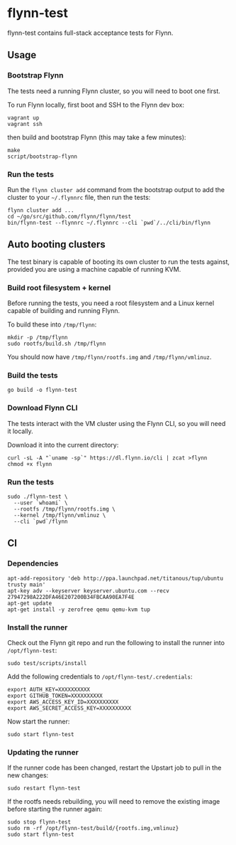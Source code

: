 # flynn-test

flynn-test contains full-stack acceptance tests for Flynn.

## Usage

### Bootstrap Flynn

The tests need a running Flynn cluster, so you will need to boot one first.

To run Flynn locally, first boot and SSH to the Flynn dev box:

```text
vagrant up
vagrant ssh
```

then build and bootstrap Flynn (this may take a few minutes):

```text
make
script/bootstrap-flynn
```

### Run the tests

Run the `flynn cluster add` command from the bootstrap output to add the cluster to your `~/.flynnrc` file, then run the tests:

```text
flynn cluster add ...
cd ~/go/src/github.com/flynn/flynn/test
bin/flynn-test --flynnrc ~/.flynnrc --cli `pwd`/../cli/bin/flynn
```

## Auto booting clusters

The test binary is capable of booting its own cluster to run the tests against, provided you are using a machine capable of running KVM.

### Build root filesystem + kernel

Before running the tests, you need a root filesystem and a Linux kernel capable of building and running Flynn.

To build these into `/tmp/flynn`:

```text
mkdir -p /tmp/flynn
sudo rootfs/build.sh /tmp/flynn
```

You should now have `/tmp/flynn/rootfs.img` and `/tmp/flynn/vmlinuz`.

### Build the tests

```text
go build -o flynn-test
```

### Download Flynn CLI

The tests interact with the VM cluster using the Flynn CLI, so you will need it locally.

Download it into the current directory:

```text
curl -sL -A "`uname -sp`" https://dl.flynn.io/cli | zcat >flynn
chmod +x flynn
```

### Run the tests

```text
sudo ./flynn-test \
  --user `whoami` \
  --rootfs /tmp/flynn/rootfs.img \
  --kernel /tmp/flynn/vmlinuz \
  --cli `pwd`/flynn
```

## CI

### Dependencies

```text
apt-add-repository 'deb http://ppa.launchpad.net/titanous/tup/ubuntu trusty main'
apt-key adv --keyserver keyserver.ubuntu.com --recv 27947298A222DFA46E207200B34FBCAA90EA7F4E
apt-get update
apt-get install -y zerofree qemu qemu-kvm tup
```

### Install the runner

Check out the Flynn git repo and run the following to install the runner
into `/opt/flynn-test`:

```
sudo test/scripts/install
```

Add the following credentials to `/opt/flynn-test/.credentials`:

```
export AUTH_KEY=XXXXXXXXXX
export GITHUB_TOKEN=XXXXXXXXXX
export AWS_ACCESS_KEY_ID=XXXXXXXXXX
export AWS_SECRET_ACCESS_KEY=XXXXXXXXXX
```

Now start the runner:

```
sudo start flynn-test
```

### Updating the runner

If the runner code has been changed, restart the Upstart job to pull in the new changes:

```
sudo restart flynn-test
```

If the rootfs needs rebuilding, you will need to remove the existing image before starting
the runner again:

```
sudo stop flynn-test
sudo rm -rf /opt/flynn-test/build/{rootfs.img,vmlinuz}
sudo start flynn-test
```
